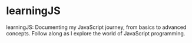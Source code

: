 # learningJS
learningJS: Documenting my JavaScript journey, from basics to advanced concepts. Follow along as I explore the world of JavaScript programming.

